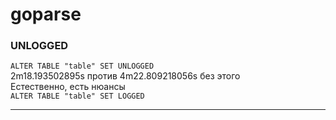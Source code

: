 # goparse
<h3>UNLOGGED</h3>
<code>ALTER TABLE "table" SET UNLOGGED</code><br>
2m18.193502895s против 4m22.809218056s без этого<br>
Естественно, есть нюансы<br>
<code>ALTER TABLE "table" SET LOGGED</code><br><hr>

